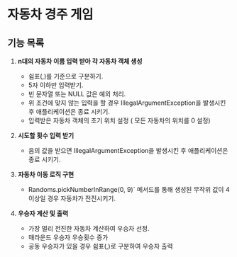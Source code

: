 # 자동차 경주 게임

## 기능 목록

1. **n대의 자동차 이름 입력 받아 각 자동차 객체 생성**
   - 쉼표(,)를 기준으로 구분하기.
   - 5자 이하만 입력받기.
   - 빈 문자열 또는 NULL 값은 예외 처리.
   - 위 조건에 맞지 않는 입력을 할 경우  IllegalArgumentException을 발생시킨 후 애플리케이션은 종료 시키기.
   - 입력받은 자동차 객체의 초기 위치 설정 ( 모든 자동차의 위치를 0 설정)

2. **시도할 횟수 입력 받기**
   - 음의 값을 받으면  IllegalArgumentException을 발생시킨 후 애플리케이션은 종료 시키기.
   

3. **자동차 이동 로직 구현**
   - Randoms.pickNumberInRange(0, 9)` 메서드를 통해 생성된 무작위 값이 4 이상일 경우 자동차가 전진시키기.
  

4. **우승자 계산 및 출력**
   - 가장 멀리 전진한 자동차 계산하여 우승자 선정.
   - 매라운드 우승자 우승횟수 증가
   - 공동 우승자가 있을 경우 쉼표(,)로 구분하여 우승자 출력

